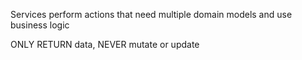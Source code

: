 Services perform actions that need multiple domain models and use business logic

ONLY RETURN data, NEVER mutate or update